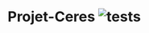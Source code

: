 # Projet-Ceres ![tests](https://github.com/VincentNOURY/Projet-Ceres/actions/workflows/python-app.yml/badge.svg)
